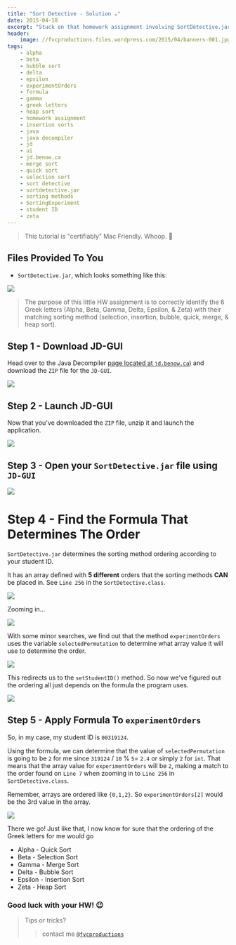 ```yaml
---
title: "Sort Detective - Solution ☕"
date: 2015-04-18
excerpt: "Stuck on that homework assignment involving SortDetective.jar? No need to worry!"
header:
    image: //fvcproductions.files.wordpress.com/2015/04/banners-001.jpg?w=1024&h=436&crop=1
tags:
    - alpha
    - beta
    - bubble sort
    - delta
    - epsilon
    - experimentOrders
    - formula
    - gamma
    - greek letters
    - heap sort
    - homework assignment
    - insertion sorts
    - java
    - java decompiler
    - jd
    - ui
    - jd.benow.ca
    - merge sort
    - quick sort
    - selection sort
    - sort detective
    - sortdetective.jar
    - sorting methods
    - SortingExperiment
    - student ID
    - zeta
---
```


> This tutorial is "certifiably" Mac Friendly. Whoop. 



Files Provided To You
---------------------

-   `SortDetective.jar`, which looks something like this:

![](//fvcproductions.files.wordpress.com/2015/04/sortdetective-jar.png)

> The purpose of this little HW assignment is to correctly identify the
> 6 Greek letters (Alpha, Beta, Gamma, Delta, Epsilon, & Zeta) with
> their matching sorting method (selection, insertion, bubble, quick,
> merge, & heap sort).



Step 1 - Download JD-GUI
------------------------

Head over to the Java Decompiler [page located at
`jd.benow.ca`](//jd.benow.ca/ "Java Decompiler")) and download the
`ZIP` file for the `JD-GUI`.

![](//fvcproductions.files.wordpress.com/2015/04/jd-gui.png)



Step 2 - Launch JD-GUI
----------------------

Now that you've downloaded the `ZIP` file, unzip it and launch the
application.

![](//fvcproductions.files.wordpress.com/2015/04/jd-gui-unzipped.png)



Step 3 - Open your `SortDetective.jar` file using `JD-GUI`
----------------------------------------------------------

![](//fvcproductions.files.wordpress.com/2015/04/open-sortdetective.png)



Step 4 - Find the Formula That Determines The Order
===================================================

`SortDetective.jar` determines the sorting method ordering according to
your student ID.

It has an array defined with **5 different** orders that the sorting
methods **CAN** be placed in. See `Line 256` in the
`SortDetective.class`.

![](//fvcproductions.files.wordpress.com/2015/04/sortingexperiment-line.png)

Zooming in…

![](//fvcproductions.files.wordpress.com/2015/04/screenshot-2015-04-18-16-09-09.png)

With some minor searches, we find out that the method `experimentOrders`
uses the variable `selectedPermutation` to determine what array value it
will use to determine the order.

![](//fvcproductions.files.wordpress.com/2015/04/experimentorders-2nd-case.png)

This redirects us to the `setStudentID()` method. So now we've figured
out the ordering all just depends on the formula the program uses.

![](//fvcproductions.files.wordpress.com/2015/04/selectedpermutation.png)



Step 5 - Apply Formula To `experimentOrders`
--------------------------------------------

So, in my case, my student ID is `00319124`.

Using the formula, we can determine that the value of
`selectedPermutation` is going to be `2` for me since `319124` / `10` %
`5`= `2.4` or simply `2` for `int`. That means that the array value for
`experimentOrders` will be `2`, making a match to the order found on
`Line 7` when zooming in to `Line 256` in `SortDetective.class`.

Remember, arrays are ordered like `{0,1,2}`. So `experimentOrders[2]`
would be the 3rd value in the array.

![](//fvcproductions.files.wordpress.com/2015/04/screenshot-2015-04-18-16-09-09.png)

There we go! Just like that, I now know for sure that the ordering of
the Greek letters for me would go

-   Alpha - Quick Sort
-   Beta - Selection Sort
-   Gamma - Merge Sort
-   Delta - Bubble Sort
-   Epsilon - Insertion Sort
-   Zeta - Heap Sort



### Good luck with your HW! :wink:



> Tips or tricks?
>
> > contact me
> > [`@fvcproductions`](//twitter.com/fvcproductions "Twitter - FVCproductions")
